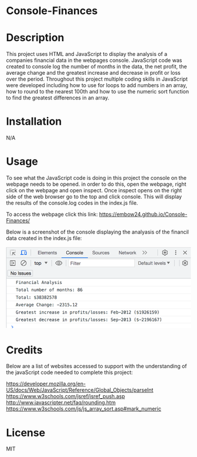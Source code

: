 # Console-Finances

# Description
This project uses HTML and JavaScript to display the analysis of a companies financial data in the webpages console. JavaScript code was created to console log the number of months in the data, the net profit, the average change and the greatest increase and decrease in profit or loss over the period. Throughout this project multiple coding skills in JavaScript were developed including how to use for loops to add numbers in an array, how to round to the nearest 100th and how to use the numeric sort function to find the greatest differences in an array.

# Installation
N/A

# Usage
To see what the JavaScript code is doing in this project the console on the webpage needs to be opened. in order to do this, open the webpage, right click on the webpage and open inspect. Once inspect opens on the right side of the web browser go to the top and click console. This will display the results of the console.log codes in the index.js file.

To access the webpage click this link: https://embow24.github.io/Console-Finances/ 

Below is a screenshot of the console displaying the analyasis of the financil data created in the index.js file:

![screenshot](image/ScreenShot.png)


# Credits
Below are a list of websites accessed to support with the understanding of the javaScript code needed to complete this project:

https://developer.mozilla.org/en-US/docs/Web/JavaScript/Reference/Global_Objects/parseInt 
https://www.w3schools.com/jsref/jsref_push.asp        
http://www.javascripter.net/faq/rounding.htm           
https://www.w3schools.com/js/js_array_sort.asp#mark_numeric 

# License
MIT
